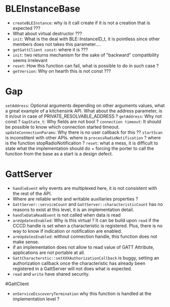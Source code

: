 # BLEInstanceBase

* `createBLEInstance`: why is it call create if it is not a creation that is
expected ???
* What about virtual destructor ???
* `init`: What is the deal with BLE::InstanceID_t, it is pointless since other
members does not takes this parameter....
* `getGattClient const`: where it is ???
* `init`: two returns mechanism for the sake of "backward" compatibility seems
irrelevant
* `reset`: How this function can fail, what is possible to do in such case ?
* `getVersion`: Why on hearth this is not const ???


# Gap
`setAddress`: Optional arguments depending on other arguments values, what a
great example of a kitchensink API. What about the address parameter, is it in/out
in case of PRIVATE_RESOLVABLE_ADDRESS ?
`getAddress`: Why not const ?
`GapState_t`: Why fields are not bool ?
`connection timeout`: It should be possible to know which connection started timeout.
`updateConnectionParams`: Why there is no user callback for this ??
`startScan` is inconstitent with other APIs.
where is `processRadioNotification` ?
where is the function stopRadioNotification ?
`reset`: what a mess, it is difficult to state what the implementation should do +
forcing the porter to call the function from the base as a start is a design defect.


# GattServer
* `handleEvent` why events are multiplexed here, it is not consistent with the rest
of the API.
* Where are reliable write and writable auxiliaries properties ?
* `GattServer::serviceCount` and `GattServer::characteristicCount` has no reasons
to exist at this level, it is an implementation detail.
* `handleDataReadEvent` is not called when data is read
* `areUpdatesEnabled`: Why is this virtual ? It can be build upon `read` if the
CCCD handle is set when a characteristic is registered. Plus, there is no way to
know if indication or notification are enabled.
* `areUpdatesEnabled`: without connection handle, this function does not make sense.
* if an implementation does not allow to read value of GATT Attribute, applications
are not portable at all.
* `GattCharacterstic::setXXXAuthorizationCallback` is buggy, setting an authorization
callback once the characteristic has already been registered in a GattServer will
not does what is expected.
* `read` and `write` have shared security.

#GattClient
* `onServiceDiscoveryTermination` why this function is handled at the implementation
level ?
